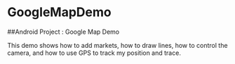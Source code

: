 GoogleMapDemo
=============

##Android Project : Google Map Demo

This demo shows how to add markets, how to draw lines, how to control the camera, 
and how to use GPS to track my position and trace.
